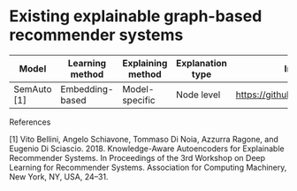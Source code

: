 # Existing explainable graph-based recommender systems




| Model    | Learning method | Explaining method | Explanation type | Implementaion |
| -------- | --------------- | ----------------- | ---------------- | ----------------------------------------| 
| SemAuto [1] | Embedding-based | Model-specific    | Node level       |  https://github.com/sisinflab/SEMAUTO     |


References 

[1] Vito Bellini, Angelo Schiavone, Tommaso Di Noia, Azzurra Ragone, and Eugenio Di Sciascio. 2018. Knowledge-Aware Autoencoders for Explainable Recommender Systems. In Proceedings of the 3rd Workshop on Deep Learning for Recommender Systems. Association for Computing Machinery, New York, NY, USA, 24–31.
